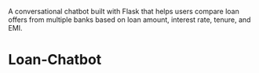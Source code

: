 A conversational chatbot built with Flask that helps users compare loan offers from multiple banks based on loan amount, interest rate, tenure, and EMI.

# Loan-Chatbot
